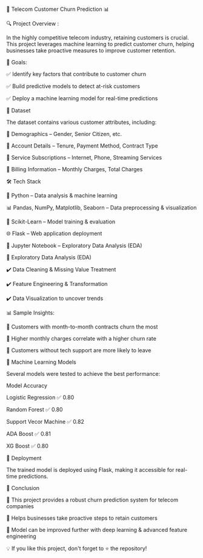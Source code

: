 🚀 Telecom Customer Churn Prediction 📊

🔍 Project Overview :

In the highly competitive telecom industry, retaining customers is crucial. This project leverages machine learning to predict customer churn, helping businesses take proactive measures to improve customer retention.

🎯 Goals:

✅ Identify key factors that contribute to customer churn

✅ Build predictive models to detect at-risk customers

✅ Deploy a machine learning model for real-time predictions

📂 Dataset

The dataset contains various customer attributes, including:

📌 Demographics – Gender, Senior Citizen, etc.

📌 Account Details – Tenure, Payment Method, Contract Type

📌 Service Subscriptions – Internet, Phone, Streaming Services

📌 Billing Information – Monthly Charges, Total Charges

🛠️ Tech Stack

🚀 Python – Data analysis & machine learning

📊 Pandas, NumPy, Matplotlib, Seaborn – Data preprocessing & visualization

🧠 Scikit-Learn – Model training & evaluation

🌐 Flask – Web application deployment

🔧 Jupyter Notebook – Exploratory Data Analysis (EDA)

🔬 Exploratory Data Analysis (EDA)

✔️ Data Cleaning & Missing Value Treatment

✔️ Feature Engineering & Transformation

✔️ Data Visualization to uncover trends

📊 Sample Insights:

🔹 Customers with month-to-month contracts churn the most

🔹 Higher monthly charges correlate with a higher churn rate

🔹 Customers without tech support are more likely to leave

🤖 Machine Learning Models

Several models were tested to achieve the best performance:

Model	Accuracy	

Logistic Regression	✅ 0.80 

Random Forest	✅ 0.80	

Support Vecor Machine ✅ 0.82

ADA Boost ✅ 0.81

XG Boost ✅ 0.80

🚀 Deployment

The trained model is deployed using Flask, making it accessible for real-time predictions.

📢 Conclusion

🔹 This project provides a robust churn prediction system for telecom companies

🔹 Helps businesses take proactive steps to retain customers

🔹 Model can be improved further with deep learning & advanced feature engineering


💡 If you like this project, don't forget to ⭐ the repository!
